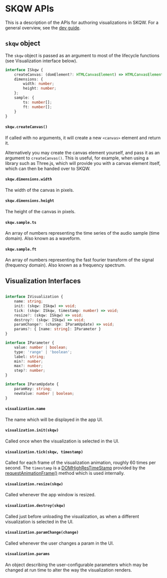 # SKQW APIs

This is a description of the APIs for authoring visualizations in SKQW.
For a general overview, see the [dev guide](./dev-guide.md).

## `skqw` object
The `skqw` object is passed as an argument to most of the lifecycle 
functions (see Visualization interface below). 

```TypeScript
interface ISkqw {
    createCanvas: (domElement?: HTMLCanvasElement) => HTMLCanvasElement;
    dimensions: {
        width: number;
        height: number;
    };
    sample: {
        ts: number[];
        ft: number[];
    }
}
```

#### `skqw.createCanvas()`

If called with no arguments, it will create a new `<canvas>` element
and return it.

Alternatively you may create the canvas element yourself, and pass it 
as an argument to `createCanvas()`. This is useful, for example, when
using a library such as Three.js, which will provide you with a canvas
element itself, which can then be handed over to SKQW.

#### `skqw.dimensions.width`

The width of the canvas in pixels.

#### `skqw.dimensions.height`

The height of the canvas in pixels.

#### `skqw.sample.ts`

An array of numbers representing the time series of the audio
sample (time domain). Also known as a waveform.

#### `skqw.sample.ft`

An array of numbers representing the fast fourier transform of the 
signal (frequency domain). Also known as a frequency spectrum.

## Visualization Interfaces

```TypeScript

interface IVisualization {
    name: string;
    init: (skqw: ISkqw) => void;
    tick: (skqw: ISkqw, timestamp: number) => void;
    resize?: (skqw: ISkqw) => void;
    destroy?: (skqw: ISkqw) => void;
    paramChange?: (change: IParamUpdate) => void;
    params?: { [name: string]: IParameter }
}

interface IParameter {
    value: number | boolean;
    type: 'range' | 'boolean';
    label: string;
    min?: number;
    max?: number;
    step?: number;
}

interface IParamUpdate {
    paramKey: string;
    newValue: number | boolean;
}
```

#### `visualization.name`

The name which will be displayed in the app UI.

#### `visualization.init(skqw)`

Called once when the visualization is selected in the UI.

#### `visualization.tick(skqw, timestamp)`

Called for each frame of the visualization animation, roughly 60 times
per second. The `timestamp` is a [DOMHighResTimeStamp](https://developer.mozilla.org/en-US/docs/Web/API/DOMHighResTimeStamp)
provided by the [requestAnimationFrame()](https://developer.mozilla.org/en-US/docs/Web/API/window/requestAnimationFrame)
method which is used internally.

#### `visualization.resize(skqw)`

Called whenever the app window is resized.

#### `visualization.destroy(skqw)`

Called just before unloading the visualization, as when a different 
visualization is selected in the UI.

#### `visualization.paramChange(change)`

Called whenever the user changes a param in the UI.

#### `visualization.params`

An object describing the user-configurable parameters which may be
changed at run time to alter the way the visualization renders.

